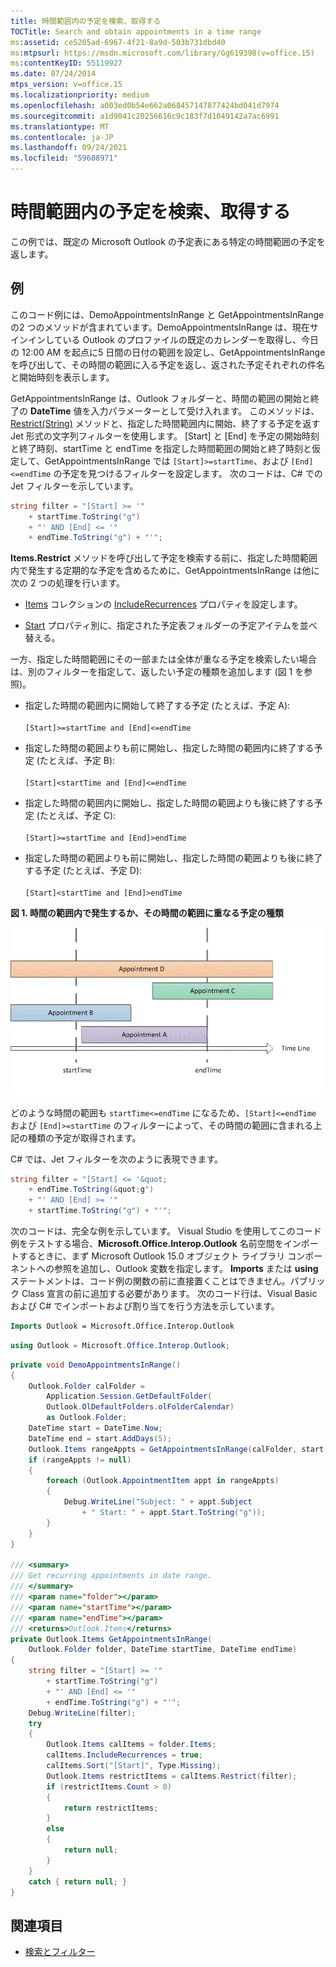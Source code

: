 ```yaml
---
title: 時間範囲内の予定を検索、取得する
TOCTitle: Search and obtain appointments in a time range
ms:assetid: ce5205ad-6967-4f21-8a9d-503b731dbd40
ms:mtpsurl: https://msdn.microsoft.com/library/Gg619398(v=office.15)
ms:contentKeyID: 55119927
ms.date: 07/24/2014
mtps_version: v=office.15
ms.localizationpriority: medium
ms.openlocfilehash: a003ed0b54e662a068457147877424bd041d7974
ms.sourcegitcommit: a1d9041c20256616c9c183f7d1049142a7ac6991
ms.translationtype: MT
ms.contentlocale: ja-JP
ms.lasthandoff: 09/24/2021
ms.locfileid: "59608971"
---
```

# <a name="search-and-obtain-appointments-in-a-time-range"></a>時間範囲内の予定を検索、取得する

この例では、既定の Microsoft Outlook の予定表にある特定の時間範囲の予定を返します。

## <a name="example"></a>例

このコード例には、DemoAppointmentsInRange と GetAppointmentsInRange の2 つのメソッドが含まれています。DemoAppointmentsInRange は、現在サインインしている Outlook のプロファイルの既定のカレンダーを取得し、今日の 12:00 AM を起点に5 日間の日付の範囲を設定し、GetAppointmentsInRange を呼び出して、その時間の範囲に入る予定を返し、返された予定それぞれの件名と開始時刻を表示します。

GetAppointmentsInRange は、Outlook フォルダーと、時間の範囲の開始と終了の **DateTime** 値を入力パラメーターとして受け入れます。 このメソッドは、 [Restrict(String)](https://msdn.microsoft.com/library/bb612531\(v=office.15\)) メソッドと、指定した時間範囲内に開始、終了する予定を返す Jet 形式の文字列フィルターを使用します。 \[Start\] と \[End\] を予定の開始時刻と終了時刻、startTime と endTime を指定した時間範囲の開始と終了時刻と仮定して、GetAppointmentsInRange では `[Start]>=startTime`、および `[End]<=endTime` の予定を見つけるフィルターを設定します。 次のコードは、C\# での Jet フィルターを示しています。

```csharp
string filter = "[Start] >= '"
    + startTime.ToString("g")
    + "' AND [End] <= '"
    + endTime.ToString("g") + "'";
```

**Items.Restrict** メソッドを呼び出して予定を検索する前に、指定した時間範囲内で発生する定期的な予定を含めるために、GetAppointmentsInRange は他に次の 2 つの処理を行います。 

- [Items](https://msdn.microsoft.com/library/bb645287\(v=office.15\)) コレクションの [IncludeRecurrences](https://msdn.microsoft.com/library/bb646522\(v=office.15\)) プロパティを設定します。

- [Start](https://msdn.microsoft.com/library/bb647263\(v=office.15\)) プロパティ別に、指定された予定表フォルダーの予定アイテムを並べ替える。

一方、指定した時間範囲にその一部または全体が重なる予定を検索したい場合は、別のフィルターを指定して、返したい予定の種類を追加します (図 1 を参照)。

- 指定した時間の範囲内に開始して終了する予定 (たとえば、予定 A):<br/><br/>`[Start]>=startTime and [End]<=endTime`

- 指定した時間の範囲よりも前に開始し、指定した時間の範囲内に終了する予定 (たとえば、予定 B):<br/><br/>`[Start]<startTime and [End]<=endTime`

- 指定した時間の範囲内に開始し、指定した時間の範囲よりも後に終了する予定 (たとえば、予定 C):<br/><br/>`[Start]>=startTime and [End]>endTime`

- 指定した時間の範囲よりも前に開始し、指定した時間の範囲よりも後に終了する予定 (たとえば、予定 D):<br/><br/>`[Start]<startTime and [End]>endTime`

**図 1. 時間の範囲内で発生するか、その時間の範囲に重なる予定の種類**

![時間の範囲内で発生するか、その時間の範囲に重なる予定の種類](media/pia-appointment-starttime-endtime.gif)
 

どのような時間の範囲も `startTime<=endTime` になるため、`[Start]<=endTime` および `[End]>=startTime` のフィルターによって、その時間の範囲に含まれる上記の種類の予定が取得されます。

C\# では、Jet フィルターを次のように表現できます。

```csharp
string filter = "[Start] <= '&quot;
    + endTime.ToString(&quot;g")
    + "' AND [End] >= '"
    + startTime.ToString("g") + "'";
```

次のコードは、完全な例を示しています。 Visual Studio を使用してこのコード例をテストする場合、**Microsoft.Office.Interop.Outlook** 名前空間をインポートするときに、まず Microsoft Outlook 15.0 オブジェクト ライブラリ コンポーネントへの参照を追加し、Outlook 変数を指定します。 **Imports** または **using** ステートメントは、コード例の関数の前に直接置くことはできません。パブリック Class 宣言の前に追加する必要があります。 次のコード行は、Visual Basic および C\# でインポートおよび割り当てを行う方法を示しています。

```vb
Imports Outlook = Microsoft.Office.Interop.Outlook
```


```csharp
using Outlook = Microsoft.Office.Interop.Outlook;
```


```csharp
private void DemoAppointmentsInRange()
{
    Outlook.Folder calFolder =
        Application.Session.GetDefaultFolder(
        Outlook.OlDefaultFolders.olFolderCalendar)
        as Outlook.Folder;
    DateTime start = DateTime.Now;
    DateTime end = start.AddDays(5);
    Outlook.Items rangeAppts = GetAppointmentsInRange(calFolder, start, end);
    if (rangeAppts != null)
    {
        foreach (Outlook.AppointmentItem appt in rangeAppts)
        {
            Debug.WriteLine("Subject: " + appt.Subject 
                + " Start: " + appt.Start.ToString("g"));
        }
    }
}

/// <summary>
/// Get recurring appointments in date range.
/// </summary>
/// <param name="folder"></param>
/// <param name="startTime"></param>
/// <param name="endTime"></param>
/// <returns>Outlook.Items</returns>
private Outlook.Items GetAppointmentsInRange(
    Outlook.Folder folder, DateTime startTime, DateTime endTime)
{
    string filter = "[Start] >= '"
        + startTime.ToString("g")
        + "' AND [End] <= '"
        + endTime.ToString("g") + "'";
    Debug.WriteLine(filter);
    try
    {
        Outlook.Items calItems = folder.Items;
        calItems.IncludeRecurrences = true;
        calItems.Sort("[Start]", Type.Missing);
        Outlook.Items restrictItems = calItems.Restrict(filter);
        if (restrictItems.Count > 0)
        {
            return restrictItems;
        }
        else
        {
            return null;
        }
    }
    catch { return null; }
}
```

## <a name="see-also"></a>関連項目

- [検索とフィルター](search-and-filter.md)


